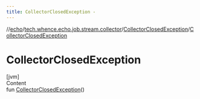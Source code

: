 ```yaml
---
title: CollectorClosedException -
---
```

//[echo](../../index.md)/[tech.whence.echo.job.stream.collector](../index.md)/[CollectorClosedException](index.md)/[CollectorClosedException](-collector-closed-exception.md)



# CollectorClosedException  
[jvm]  
Content  
fun [CollectorClosedException](-collector-closed-exception.md)()  




